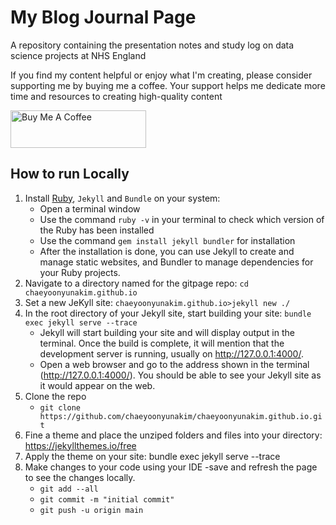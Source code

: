 <!--
instructions followed: https://feb-dain.github.io/how-to-make-my-github-blog/
-->

# My Blog Journal Page

A repository containing the presentation notes and study log on data science projects at NHS England

If you find my content helpful or enjoy what I'm creating, please consider supporting me by buying me a coffee. Your support helps me dedicate more time and resources to creating high-quality content

<a href="https://www.buymeacoffee.com/chaeyoona" target="_blank"><img src="https://cdn.buymeacoffee.com/buttons/v2/default-yellow.png" alt="Buy Me A Coffee" style="height: 60px !important;width: 217px !important;" ></a>

## How to run Locally

1. Install [Ruby](https://rubyinstaller.org/downloads/), `Jekyll` and `Bundle` on your system:
   - Open a terminal window
   - Use the command `ruby -v` in your terminal to check which version of the Ruby has been installed
   - Use the command `gem install jekyll bundler` for installation
   - After the installation is done, you can use Jekyll to create and manage static websites, and Bundler to manage dependencies for your Ruby projects.
2. Navigate to a directory named for the gitpage repo: `cd chaeyoonyunakim.github.io`
3. Set a new JeKyll site: `chaeyoonyunakim.github.io>jekyll new ./`
4. In the root directory of your Jekyll site, start building your site: `bundle exec jekyll serve --trace`
   - Jekyll will start building your site and will display output in the terminal. Once the build is complete, it will mention that the development server is running, usually on http://127.0.0.1:4000/.
   - Open a web browser and go to the address shown in the terminal (http://127.0.0.1:4000/). You should be able to see your Jekyll site as it would appear on the web.
5. Clone the repo
   - `git clone https://github.com/chaeyoonyunakim/chaeyoonyunakim.github.io.git`
6. Fine a theme and place the unziped folders and files into your directory: https://jekyllthemes.io/free
7. Apply the theme on your site: bundle exec jekyll serve --trace
8. Make changes to your code using your IDE -save and refresh the page to see the changes locally.
   - `git add --all`
   - `git commit -m "initial commit"`
   - `git push -u origin main`
